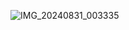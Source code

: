 ![IMG_20240831_003335](https://github.com/user-attachments/assets/0fa709f1-7a99-40a0-926b-8236fd51f783)
